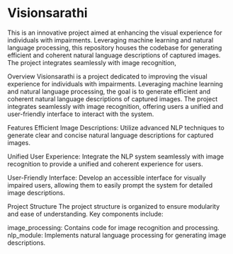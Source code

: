 # Visionsarathi
This is an innovative project aimed at enhancing the visual experience for individuals with impairments. Leveraging machine learning and natural language processing, this repository houses the codebase for generating efficient and coherent natural language descriptions of captured images. The project integrates seamlessly with image recognition, 


Overview
Visionsarathi is a project dedicated to improving the visual experience for individuals with impairments. Leveraging machine learning and natural language processing, the goal is to generate efficient and coherent natural language descriptions of captured images. The project integrates seamlessly with image recognition, offering users a unified and user-friendly interface to interact with the system.

Features
Efficient Image Descriptions: Utilize advanced NLP techniques to generate clear and concise natural language descriptions for captured images.

Unified User Experience: Integrate the NLP system seamlessly with image recognition to provide a unified and coherent experience for users.

User-Friendly Interface: Develop an accessible interface for visually impaired users, allowing them to easily prompt the system for detailed image descriptions.

Project Structure
The project structure is organized to ensure modularity and ease of understanding. Key components include:

image_processing: Contains code for image recognition and processing.
nlp_module: Implements natural language processing for generating image descriptions.


